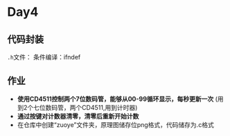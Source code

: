 # Day4

## 代码封装
`.h`文件：
    条件编译：ifndef 

## 作业
- **使用CD4511控制两个7位数码管，能够从00-99循环显示，每秒更新一次**
(用到2个七位数码管，两个CD4511,用到计时器)
- **通过按键对计数器清零，清零后重新开始计数**
- 在仓库中创建“zuoye”文件夹，原理图储存位png格式，代码储存为.c格式